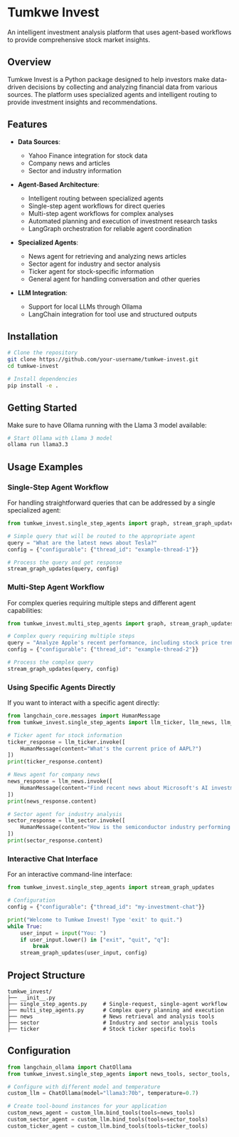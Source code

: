 # Tumkwe Invest

An intelligent investment analysis platform that uses agent-based workflows to provide comprehensive stock market insights.

## Overview

Tumkwe Invest is a Python package designed to help investors make data-driven decisions by collecting and analyzing financial data from various sources. The platform uses specialized agents and intelligent routing to provide investment insights and recommendations.

## Features

- **Data Sources**:

  - Yahoo Finance integration for stock data
  - Company news and articles
  - Sector and industry information
- **Agent-Based Architecture**:

  - Intelligent routing between specialized agents
  - Single-step agent workflows for direct queries
  - Multi-step agent workflows for complex analyses
  - Automated planning and execution of investment research tasks
  - LangGraph orchestration for reliable agent coordination
- **Specialized Agents**:

  - News agent for retrieving and analyzing news articles
  - Sector agent for industry and sector analysis
  - Ticker agent for stock-specific information
  - General agent for handling conversation and other queries
- **LLM Integration**:

  - Support for local LLMs through Ollama
  - LangChain integration for tool use and structured outputs

## Installation

```bash
# Clone the repository
git clone https://github.com/your-username/tumkwe-invest.git
cd tumkwe-invest

# Install dependencies
pip install -e .
```

## Getting Started

Make sure to have Ollama running with the Llama 3 model available:

```bash
# Start Ollama with Llama 3 model
ollama run llama3.3
```

## Usage Examples

### Single-Step Agent Workflow

For handling straightforward queries that can be addressed by a single specialized agent:

```python
from tumkwe_invest.single_step_agents import graph, stream_graph_updates

# Simple query that will be routed to the appropriate agent
query = "What are the latest news about Tesla?"
config = {"configurable": {"thread_id": "example-thread-1"}}

# Process the query and get response
stream_graph_updates(query, config)
```

### Multi-Step Agent Workflow

For complex queries requiring multiple steps and different agent capabilities:

```python
from tumkwe_invest.multi_step_agents import graph, stream_graph_updates

# Complex query requiring multiple steps
query = "Analyze Apple's recent performance, including stock price trends, latest news, and how it compares to the tech sector as a whole."
config = {"configurable": {"thread_id": "example-thread-2"}}

# Process the complex query
stream_graph_updates(query, config)
```

### Using Specific Agents Directly

If you want to interact with a specific agent directly:

```python
from langchain_core.messages import HumanMessage
from tumkwe_invest.single_step_agents import llm_ticker, llm_news, llm_sector

# Ticker agent for stock information
ticker_response = llm_ticker.invoke([
    HumanMessage(content="What's the current price of AAPL?")
])
print(ticker_response.content)

# News agent for company news
news_response = llm_news.invoke([
    HumanMessage(content="Find recent news about Microsoft's AI investments")
])
print(news_response.content)

# Sector agent for industry analysis
sector_response = llm_sector.invoke([
    HumanMessage(content="How is the semiconductor industry performing this quarter?")
])
print(sector_response.content)
```

### Interactive Chat Interface

For an interactive command-line interface:

```python
from tumkwe_invest.single_step_agents import stream_graph_updates

# Configuration
config = {"configurable": {"thread_id": "my-investment-chat"}}

print("Welcome to Tumkwe Invest! Type 'exit' to quit.")
while True:
    user_input = input("You: ")
    if user_input.lower() in ["exit", "quit", "q"]:
        break
    stream_graph_updates(user_input, config)
```

## Project Structure

```
tumkwe_invest/
├── __init__.py
├── single_step_agents.py     # Single-request, single-agent workflow
├── multi_step_agents.py      # Complex query planning and execution
├── news                      # News retrieval and analysis tools
├── sector                    # Industry and sector analysis tools
├── ticker                    # Stock ticker specific tools
```

## Configuration

```python
from langchain_ollama import ChatOllama
from tumkwe_invest.single_step_agents import news_tools, sector_tools, ticker_tools

# Configure with different model and temperature
custom_llm = ChatOllama(model="llama3:70b", temperature=0.7)

# Create tool-bound instances for your application
custom_news_agent = custom_llm.bind_tools(tools=news_tools)
custom_sector_agent = custom_llm.bind_tools(tools=sector_tools)
custom_ticker_agent = custom_llm.bind_tools(tools=ticker_tools)
```
